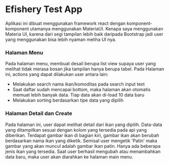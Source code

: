 # Efishery Test App

Aplikasi ini dibuat menggunakan framework react dengan komponent-komponent utamanya menggunakan MateriaUI. Kenapa saya menggunakan Materia UI, karena dari segi tampilan lebih baik daripada Bootstrap jadi user yang menggunakan bisa lebih nyaman meliha UI nya.

### Halaman Menu

Pada halaman menu, membuat desail berupa list view supaya user yang melihat tidak merasa bosan jika tampilan hanya berupa tabel. Pada Halaman ini, actions yang dapat dilakukan user antara lain:
- Melakukan search nama ikan/komoditas pada search input text
- Saat daftar sudah mencapai bottom, maka halaman akan otomatis memuat lebih banyak data. Tiap data akan di-load 10 data baru
- Melakukan sorting berdasarkan tipe data yang dipilih

### Halaman Detail dan Create

Pada halaman ini, user dapat melihat detail dari ikan yang dipilih. Data-data yang ditampilkan sesuai dengan kolom yang tersedia pada api yang diberikan. Terdapat gambar ikan di bagian kiri, gambar ikan akan berubah berdasarkan nama ikan yang diketik. Semisal user mengetik 'Patin' maka gambar yang akan muncul adalah gambar ikan patin. Hanya ada beberapa jenis ikan yang tersedia. Saat user berhasil mengubah atau menambahkan data baru, maka user akan diarahkan ke halaman main menu.